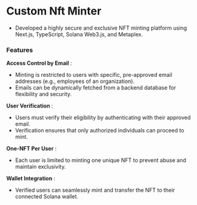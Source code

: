# Custom Nft Minter
- Developed a highly secure and exclusive NFT minting platform using Next.js, TypeScript, Solana Web3.js, and Metaplex.

### Features
**Access Control by Email** :
- Minting is restricted to users with specific, pre-approved email addresses (e.g., employees of an organization).
- Emails can be dynamically fetched from a backend database for flexibility and security.

**User Verification** :
- Users must verify their eligibility by authenticating with their approved email.
- Verification ensures that only authorized individuals can proceed to mint.

**One-NFT Per User** :
- Each user is limited to minting one unique NFT to prevent abuse and maintain exclusivity.

**Wallet Integration** :
- Verified users can seamlessly mint and transfer the NFT to their connected Solana wallet.
